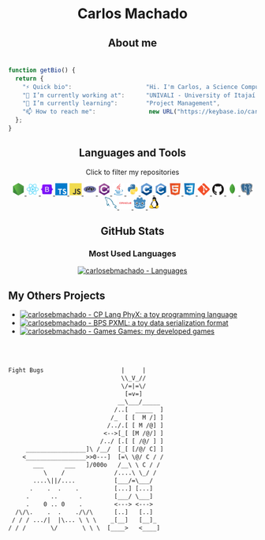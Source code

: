 <h1 align="center">Carlos Machado</h1>

<h2 align="center">About me</h2>

```javascript

function getBio() {
  return {
    "⚡ Quick bio":                     "Hi. I'm Carlos, a Science Computer graduate full-stack developer",
    "🔭 I’m currently working at":      "UNIVALI - University of Itajaí Valley",
    "🌱 I’m currently learning":        "Project Management",
    "📫 How to reach me":               new URL("https://keybase.io/carlosebmachado")
  };
}

```

<div align="center">
  <h2>Languages and Tools</h2>
  <p>Click to filter my repositories</p>
  <!--
    https://github.com/devicons/devicon/tree/master/icons
    Version: 1119b9f84c0290e0f0b38982099a2bd027a48bf1
  -->
  
  <!-- Runtime Environments -->
  <a href="https://github.com/carlosebmachado?tab=repositories&language=javascript">
    <img height="25" src="https://raw.githubusercontent.com/devicons/devicon/1119b9f84c0290e0f0b38982099a2bd027a48bf1/icons/nodejs/nodejs-original.svg" alt="carlosebmachado - Node.js" />
  </a>
  
  <!-- Frameworks -->
  <a href="https://github.com/carlosebmachado?tab=repositories&language=javascript">
    <img height="25" src="https://raw.githubusercontent.com/devicons/devicon/1119b9f84c0290e0f0b38982099a2bd027a48bf1/icons/react/react-original.svg" alt="carlosebmachado - React/React Native" />
  </a>
  
  <!-- Libraries -->
  <a href="https://github.com/carlosebmachado?tab=repositories&language=html">
    <img height="25" src="https://raw.githubusercontent.com/devicons/devicon/1119b9f84c0290e0f0b38982099a2bd027a48bf1/icons/bootstrap/bootstrap-original.svg" alt="carlosebmachado - Bootstrap" />
  </a>

  <!-- Languages -->
  <a href="https://github.com/carlosebmachado?tab=repositories&language=javascript">
    <img height="25" src="https://raw.githubusercontent.com/devicons/devicon/1119b9f84c0290e0f0b38982099a2bd027a48bf1/icons/typescript/typescript-original.svg" alt="carlosebmachado - TypeScript Language" />
  </a>
  <a href="https://github.com/carlosebmachado?tab=repositories&language=javascript">
    <img height="25" src="https://raw.githubusercontent.com/devicons/devicon/1119b9f84c0290e0f0b38982099a2bd027a48bf1/icons/javascript/javascript-original.svg" alt="carlosebmachado - JavaScript Language" />
  </a>
  <a href="https://github.com/carlosebmachado?tab=repositories&language=php">
    <img height="25" src="https://raw.githubusercontent.com/devicons/devicon/1119b9f84c0290e0f0b38982099a2bd027a48bf1/icons/php/php-original.svg" alt="carlosebmachado - PHP Language" />
  </a>
  <a href="https://github.com/carlosebmachado?tab=repositories&language=c%23">
    <img height="25" src="https://raw.githubusercontent.com/devicons/devicon/1119b9f84c0290e0f0b38982099a2bd027a48bf1/icons/csharp/csharp-original.svg" alt="carlosebmachado - C# Language" />
  </a>
  <a href="https://github.com/carlosebmachado?tab=repositories&language=java">
    <img height="25" src="https://raw.githubusercontent.com/devicons/devicon/1119b9f84c0290e0f0b38982099a2bd027a48bf1/icons/java/java-original.svg" alt="carlosebmachado - Java Language" />
  </a>
  <a href="https://github.com/carlosebmachado?tab=repositories&language=python">
    <img height="25" src="https://raw.githubusercontent.com/devicons/devicon/1119b9f84c0290e0f0b38982099a2bd027a48bf1/icons/python/python-original.svg" alt="carlosebmachado - Python Language" />
  </a>
  <a href="https://github.com/carlosebmachado?tab=repositories&language=c%2B%2B">
    <img height="25" src="https://raw.githubusercontent.com/devicons/devicon/1119b9f84c0290e0f0b38982099a2bd027a48bf1/icons/cplusplus/cplusplus-original.svg" alt="carlosebmachado - C++ Language" />
  </a>
  <a href="https://github.com/carlosebmachado?tab=repositories&language=c">
    <img height="25" src="https://raw.githubusercontent.com/devicons/devicon/1119b9f84c0290e0f0b38982099a2bd027a48bf1/icons/c/c-original.svg" alt="carlosebmachado - C Language" />
  </a>
  
  <!-- Mark Languages -->
  <a href="https://github.com/carlosebmachado?tab=repositories&language=html">
    <img height="25" src="https://raw.githubusercontent.com/devicons/devicon/1119b9f84c0290e0f0b38982099a2bd027a48bf1/icons/html5/html5-original.svg" alt="carlosebmachado - HTML5" />
  </a>
  <a href="https://github.com/carlosebmachado?tab=repositories&language=html">
    <img height="25" src="https://raw.githubusercontent.com/devicons/devicon/1119b9f84c0290e0f0b38982099a2bd027a48bf1/icons/css3/css3-original.svg" alt="carlosebmachado - CSS3" />
  </a>
  
  <!-- Versioning -->
  <a href="https://github.com/carlosebmachado">
    <img height="25" src="https://raw.githubusercontent.com/devicons/devicon/1119b9f84c0290e0f0b38982099a2bd027a48bf1/icons/git/git-original.svg" alt="carlosebmachado - Git" />
  </a>
  <a href="https://github.com/carlosebmachado">
    <img height="25" src="https://raw.githubusercontent.com/devicons/devicon/1119b9f84c0290e0f0b38982099a2bd027a48bf1/icons/github/github-original.svg" alt="carlosebmachado - GitHub" />
  </a>
  
  <!-- Databases -->
  <a href="https://github.com/carlosebmachado?tab=repositories">
    <img height="25" src="https://raw.githubusercontent.com/devicons/devicon/1119b9f84c0290e0f0b38982099a2bd027a48bf1/icons/mongodb/mongodb-original.svg" alt="carlosebmachado - MongoDB" />
  </a>
  <a href="https://github.com/carlosebmachado?tab=repositories">
    <img height="25" src="https://raw.githubusercontent.com/devicons/devicon/1119b9f84c0290e0f0b38982099a2bd027a48bf1/icons/postgresql/postgresql-original.svg" alt="carlosebmachado - PostgreSQL" />
  </a>
  <a href="https://github.com/carlosebmachado?tab=repositories">
    <img height="25" src="https://raw.githubusercontent.com/devicons/devicon/1119b9f84c0290e0f0b38982099a2bd027a48bf1/icons/mysql/mysql-original.svg" alt="carlosebmachado - MySQL" />
  </a>
  <a href="https://github.com/carlosebmachado?tab=repositories">
    <img height="25" src="https://raw.githubusercontent.com/devicons/devicon/1119b9f84c0290e0f0b38982099a2bd027a48bf1/icons/oracle/oracle-original.svg" alt="carlosebmachado - Oracle" />
  </a>

  <!-- Game Engines -->
  <a href="https://github.com/carlosebmachado?tab=repositories&language=gdscript">
    <img height="25" src="https://raw.githubusercontent.com/devicons/devicon/1119b9f84c0290e0f0b38982099a2bd027a48bf1/icons/godot/godot-original.svg" alt="carlosebmachado - Godot" />
  </a>
  
  <!-- Operational Systems -->
  <a href="https://github.com/carlosebmachado">
    <img height="25" src="https://raw.githubusercontent.com/devicons/devicon/1119b9f84c0290e0f0b38982099a2bd027a48bf1/icons/linux/linux-original.svg" alt="carlosebmachado - Linux" />
  </a>
</div>

<div align="center">
  <h2>GitHub Stats</h2>
  <!--   
  <h3>Profile Stats</h3>
  <a href="https://github.com/carlosebmachado#js-contribution-activity">
    <img src="https://github-readme-stats.vercel.app/api?username=carlosebmachado&show_icons=true&count_private=true&hide=stars&include_all_commits=true&theme=dark" alt="carlosebmachado - GitHub status" />
  </a>
  -->
  <h3>Most Used Languages</h3>
  <a href="https://github.com/carlosebmachado?tab=repositories">
    <img src="https://github-readme-stats.vercel.app/api/top-langs/?username=carlosebmachado&layout=compact&theme=dark&langs_count=10&exclude_repo=Portugol-Studio,minilang-interpreter,olcPixelGameEngine,sort-algorithms,data-structure,BPS,BPS-2,WitchScape,mendeley-mobile,whatsapp-for-tablets" alt="carlosebmachado - Languages" />
  </a>
  <br />
</div>

<div>
  <h2>My Others Projects</h2>
  <ul>
  <li>
    <a href="https://github.com/CP-Lang">
      <img height="20" src="https://avatars.githubusercontent.com/u/141463186?s=200&v=4" alt="carlosebmachado - CP Lang" /> PhyX: a toy programming language
    </a>
  </li>
  <li>
    <a href="https://github.com/bpslib">
      <img height="20" src="https://avatars.githubusercontent.com/u/87484268?s=200&v=4" alt="carlosebmachado - BPS" /> PXML: a toy data serialization format
    </a>
  </li>
  <li>
    <a href="https://github.com/carlosebmachado-games">
      <img height="20" src="https://avatars.githubusercontent.com/u/119642389?s=200&v=4" alt="carlosebmachado - Games" /> Games: my developed games
    </a>
  </li>
  <!--
  <li>
    <a href="https://github.com/univesity-projects">
      <img height="20" src="https://avatars.githubusercontent.com/u/114705366?s=200&v=4" alt="carlosebmachado - College" /> College: my college projects
    </a>
  </li>
  -->
  </ul>

  <br />
</div>

<br />


```
Fight Bugs                      |     |
                                \\_V_//
                                \/=|=\/
                                 [=v=]
                               __\___/_____
                              /..[  _____  ]
                             /_  [ [  M /] ]
                            /../.[ [ M /@] ]
                           <-->[_[ [M /@/] ]
                          /../ [.[ [ /@/ ] ]
     _________________]\ /__/  [_[ [/@/ C] ]
    <_________________>>0---]  [=\ \@/ C / /
       ___      ___   ]/000o   /__\ \ C / /
          \    /              /....\ \_/ /
       ....\||/....           [___/=\___/
      .    .  .    .          [...] [...]
     .      ..      .         [___/ \___]
     .    0 .. 0    .         <---> <--->
  /\/\.    .  .    ./\/\      [..]   [..]
 / / / .../|  |\... \ \ \    _[__]   [__]_
/ / /       \/       \ \ \  [____>   <____]
```

<!--
```
                             
                            ///////\\\\\
                           \\\\\\\\\\\\\\
  -----------,-|           |C>   // )\\\\|
           ,','|          /    || ,'/////|
---------,','  |         (,    ||   /////
         ||    |          \\  ||||  '''/
         ||    |           |||||||     |
         ||    |______      `````\____/ \
         ||    |     ,|         _/_____/ \
         ||   ,'   ,' |        /          |
         || ,'   ,'   |       |        \  |
_________|/    ,'     |       |        |  |
_____________,'      ,',_____ |   |    |  |
             |     ,','       |   |    |  |
             |   ,','    _____|___/    /  |
             | ,','  __/ |            /   |
_____________|','   ///_/------------/   |
              |===========,'
```
-->

<!--
**carlosebmachado/carlosebmachado** is a ✨ _special_ ✨ repository because its `README.md` (this file) appears on your GitHub profile.

Here are some ideas to get you started:

- 🔭 I’m currently working on ...
- 🌱 I’m currently learning ...
- 👯 I’m looking to collaborate on ...
- 🤔 I’m looking for help with ...
- 💬 Ask me about ...
- 📫 How to reach me: ...
- 😄 Pronouns: ...
- ⚡ Fun fact: ...
-->
